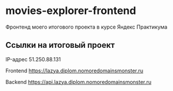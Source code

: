 # movies-explorer-frontend
Фронтенд моего итогового проекта в курсе Яндекс Практикума

## Ссылки на итоговый проект

IP-адрес 51.250.88.131

Frontend https://lazya.diplom.nomoredomainsmonster.ru

Backend https://api.lazya.diplom.nomoredomainsmonster.ru

